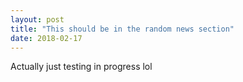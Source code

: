 ```yaml
---
layout: post
title: "This should be in the random news section"
date: 2018-02-17
---
```



Actually just testing in progress lol